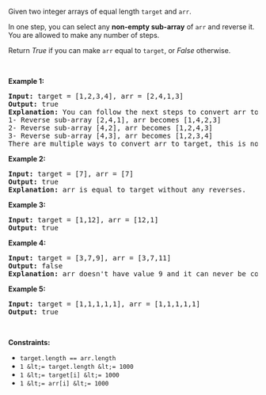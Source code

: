 Given two integer arrays of equal length `` target `` and `` arr ``.

In one step, you can select any __non-empty sub-array__ of `` arr `` and reverse it. You are allowed to make any number of steps.

Return _True_ if you can make `` arr `` equal to `` target ``, or _False_ otherwise.

&nbsp;

__Example 1:__

<pre>
<strong>Input:</strong> target = [1,2,3,4], arr = [2,4,1,3]
<strong>Output:</strong> true
<strong>Explanation:</strong> You can follow the next steps to convert arr to target:
1- Reverse sub-array [2,4,1], arr becomes [1,4,2,3]
2- Reverse sub-array [4,2], arr becomes [1,2,4,3]
3- Reverse sub-array [4,3], arr becomes [1,2,3,4]
There are multiple ways to convert arr to target, this is not the only way to do so.
</pre>

__Example 2:__

<pre>
<strong>Input:</strong> target = [7], arr = [7]
<strong>Output:</strong> true
<strong>Explanation:</strong> arr is equal to target without any reverses.
</pre>

__Example 3:__

<pre>
<strong>Input:</strong> target = [1,12], arr = [12,1]
<strong>Output:</strong> true
</pre>

__Example 4:__

<pre>
<strong>Input:</strong> target = [3,7,9], arr = [3,7,11]
<strong>Output:</strong> false
<strong>Explanation:</strong> arr doesn't have value 9 and it can never be converted to target.
</pre>

__Example 5:__

<pre>
<strong>Input:</strong> target = [1,1,1,1,1], arr = [1,1,1,1,1]
<strong>Output:</strong> true
</pre>

&nbsp;

__Constraints:__

*   `` target.length == arr.length ``
*   `` 1 &lt;= target.length &lt;= 1000 ``
*   `` 1 &lt;= target[i] &lt;= 1000 ``
*   `` 1 &lt;= arr[i] &lt;= 1000 ``